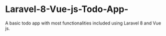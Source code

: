 # Laravel-8-Vue-js-Todo-App-
A basic todo app with most functionalities included using Laravel 8 and Vue js.
